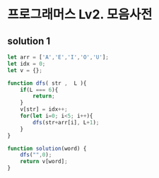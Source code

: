 # 프로그래머스 Lv2. 모음사전

## solution 1

```javascript
let arr = ['A','E','I','O','U'];
let idx = 0;
let v = {};

function dfs( str ,  L ){
    if(L === 6){
        return;
    }
    v[str] = idx++;
    for(let i=0; i<5; i++){
        dfs(str+arr[i], L+1);
    }
}

function solution(word) {
    dfs("",0);
    return v[word];
}
```